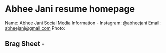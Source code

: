 # Abhee Jani resume homepage

Name: Abhee Jani 
Social Media Information - 
Instagram: @abheejani 
Email: abheejani@gmail.com
Photo:


Brag Sheet - 
- 
